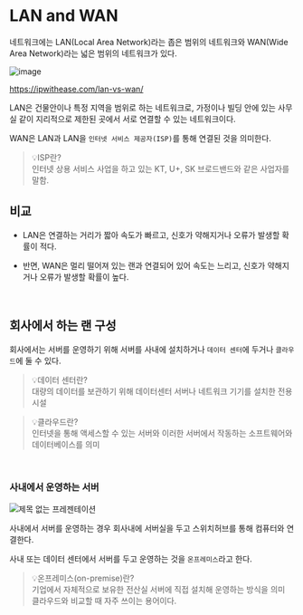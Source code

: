 # LAN and WAN

네트워크에는 LAN(Local Area Network)라는 좁은 범위의 네트워크와 WAN(Wide Area Network)라는 넓은 범위의 네트워크가 있다.

![image](https://user-images.githubusercontent.com/72365815/192124161-d1833a64-9593-4a86-a9ee-7b9b2a3dd855.png)

https://ipwithease.com/lan-vs-wan/

LAN은 건물안이나 특정 지역을 범위로 하는 네트워크로, 가정이나 빌딩 안에 있는 사무실 같이 지리적으로 제한된 곳에서 서로 연결할 수 있는 네트워크이다.

WAN은 LAN과 LAN을 `인터넷 서비스 제공자(ISP)`를 통해 연결된 것을 의미한다.

> 💡ISP란? <br>
> 인터넷 상용 서비스 사업을 하고 있는 KT, U+, SK 브로드밴드와 같은 사업자를 말함.

## 비교

- LAN은 연결하는 거리가 짧아 속도가 빠르고, 신호가 약해지거나 오류가 발생할 확률이 적다.

- 반면, WAN은 멀리 떨어져 있는 랜과 연결되어 있어 속도는 느리고, 신호가 약해지거나 오류가 발생할 확률이 높다.

<br>

## 회사에서 하는 랜 구성
회사에서는 서버를 운영하기 위해 서버를 사내에 설치하거나 `데이터 센터`에 두거나 `클라우드`에 둘 수 있다.

> 💡데이터 센터란? <br>
> 대량의 데이터를 보관하기 위해 데이터센터 서버나 네트워크 기기를 설치한 전용 시설 <br>

> 💡클라우드란? <br>
>  인터넷을 통해 액세스할 수 있는 서버와 이러한 서버에서 작동하는 소프트웨어와 데이터베이스를 의미

<br>

### 사내에서 운영하는 서버
![제목 없는 프레젠테이션](https://user-images.githubusercontent.com/72365815/192125006-22a76685-913a-496d-8cd5-2ce072333460.png)

사내에서 서버를 운영하는 경우 회사내에 서버실을 두고 스위치허브를 통해 컴퓨터와 연결한다.

사내 또는 데이터 센터에서 서버를 두고 운영하는 것을 `온프레미스`라고 한다.

> 💡온프레미스(on-premise)란? <br>
> 기업에서 자체적으로 보유한 전산실 서버에 직접 설치해 운영하는 방식을 의미 <br>
> 클라우드와 비교할 때 자주 쓰이는 용어이다.

<br>
